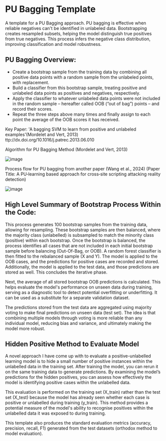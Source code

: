 # PU Bagging Template
A template for a PU Bagging approach. PU bagging is effective when reliable negatives can't be identified in unlabeled data. Bootstrapping creates resampled subsets, helping the model distinguish true positives from true negatives. This process infers the negative class distribution, improving classification and model robustness.

## PU Bagging Overview:

- Create a bootstrap sample from the training data by combining all positive data points with a random sample from the unlabeled points, with replacement.
- Build a classifier from this bootstrap sample, treating positive and unlabeled data points as positives and negatives, respectively.
- Apply the classifier to whatever unlabeled data points were not included in the random sample – hereafter called OOB (“out of bag”)     points – and record their scores.
- Repeat the three steps above many times and finally assign to each point the average of the OOB scores it has received.

Key Paper: 'A bagging SVM to learn from positive and unlabeled examples'(Mordelet and Vert, 2013) ttp://dx.doi.org/10.1016/j.patrec.2013.06.010

Algorithm for PU Bagging Method (Mordelet and Vert, 2013)

![image](https://github.com/user-attachments/assets/92502aa1-e35d-470b-a7fe-226d4bd6308a)

Process flow for PU bagging from another paper (Wang et al., 2024) (Paper Title: A PU‐learning based approach for cross‐site scripting attacking reality detection)

![image](https://github.com/user-attachments/assets/c64dfc26-cfff-49af-9feb-b2a7c16d2fad)


## High Level Summary of Bootstrap Process Within the Code:

This process generates 100 bootstrap samples from the training data, allowing for resampling. These bootstrap samples are then balanced, where the majority class (unlabelled) is subsampled to match the minority class (positive) within each bootstrap. Once the bootstrap is balanced, the process identifies all cases that are not included in each initial bootstrap sample before balancing (Out-Of-Bag, or OOB). A random forest classifier is then fitted to the rebalanced sample (X and Y). The model is applied to the OOB cases, and the predictions for positive cases are recorded and stored. Additionally, the model is applied to the test data, and those predictions are stored as well. This concludes the iterative phase.

Next, the average of all stored bootstrap OOB predictions is calculated. This helps evaluate the model's performance on unseen data during training, serving as a diagnostic tool to detect potential overfitting or underfitting. It can be used as a substitute for a separate validation dataset.

The predictions stored from the test data are aggregated using majority voting to make final predictions on unseen data (test set). The idea is that combining multiple models through voting is more reliable than any individual model, reducing bias and variance, and ultimately making the model more robust.


## Hidden Positive Method to Evaluate Model

A novel approach I have come up with to evaluate a positive-unlabelled learning model is to hide a small number of positive instances within the unlabelled data in the training set. After training the model, you can rerun it on the same training data to generate predictions. By examining the model’s predictions for the hidden positives, you can assess how effectively the model is identifying positive cases within the unlabelled data.

This evaluation is performed on the training set (X_train) rather than the test set (X_test) because the model has already seen whether each case is positive or unlabelled during training (y_train). This method provides a potential measure of the model's ability to recognise positives within the unlabelled data it was exposed to during training.

This template also produces the standard evaluation metrics (accuracy, precision, recall, F1) generated from the test datasets (orthodox method to model evaluation).
